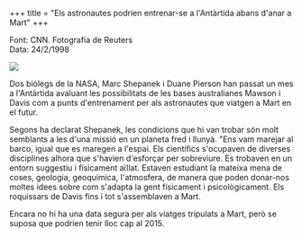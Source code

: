 +++
title = "Els astronautes podrien entrenar-se a l'Antàrtida abans d'anar a Mart"
+++

Font: CNN. Fotografia de Reuters  
Data: 24/2/1998

![](/uploads/2000/antartida.jpg)

Dos biòlegs de la NASA, Marc Shepanek i Duane Pierson han passat un mes a l'Antàrtida avaluant les possibilitats de les bases australianes Mawson i Davis com a punts d'entrenament per als astronautes que viatgen a Mart en el futur.

Segons ha declarat Shepanek, les condicions que hi van trobar són molt semblants a les d'una missió en un planeta fred i llunyà. "Ens vam marejar al barco, igual que es maregen a l'espai. Els científics s'ocupaven de diverses disciplines alhora que s'havien d'esforçar per sobreviure. Es trobaven en un entorn suggestiu i físicament aïllat. Estaven estudiant la mateixa mena de coses, geologia, geoquímica, l'atmosfera, de manera que poden donar-nos moltes idees sobre com s'adapta la gent físicament i psicològicament. Els roquissars de Davis fins i tot s'assemblaven a Mart.

Encara no hi ha una data segura per als viatges tripulats a Mart, però se suposa que podrien tenir lloc cap al 2015.

